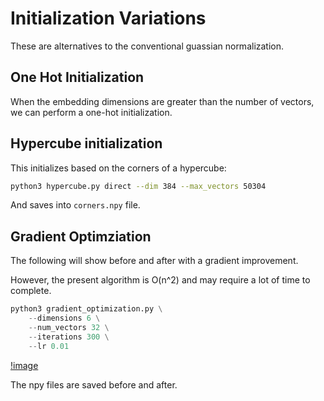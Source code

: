 # Initialization Variations

These are alternatives to the conventional guassian normalization.

## One Hot Initialization

When the embedding dimensions are greater than the number of vectors, we can
perform a one-hot initialization.

## Hypercube initialization

This initializes based on the corners of a hypercube:

```sh
python3 hypercube.py direct --dim 384 --max_vectors 50304
```

And saves into `corners.npy` file.


## Gradient Optimziation


The following will show before and after with a gradient improvement.

However, the present algorithm is O(n^2) and may require a lot of time to complete.

```python
python3 gradient_optimization.py \
    --dimensions 6 \
    --num_vectors 32 \
    --iterations 300 \
    --lr 0.01
```

[!image](./images/min_angle_dim8.png)

The npy files are saved before and after.
